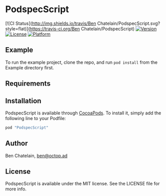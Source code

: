 # PodspecScript

[![CI Status](http://img.shields.io/travis/Ben Chatelain/PodspecScript.svg?style=flat)](https://travis-ci.org/Ben Chatelain/PodspecScript)
[![Version](https://img.shields.io/cocoapods/v/PodspecScript.svg?style=flat)](http://cocoapods.org/pods/PodspecScript)
[![License](https://img.shields.io/cocoapods/l/PodspecScript.svg?style=flat)](http://cocoapods.org/pods/PodspecScript)
[![Platform](https://img.shields.io/cocoapods/p/PodspecScript.svg?style=flat)](http://cocoapods.org/pods/PodspecScript)

## Example

To run the example project, clone the repo, and run `pod install` from the Example directory first.

## Requirements

## Installation

PodspecScript is available through [CocoaPods](http://cocoapods.org). To install
it, simply add the following line to your Podfile:

```ruby
pod "PodspecScript"
```

## Author

Ben Chatelain, ben@octop.ad

## License

PodspecScript is available under the MIT license. See the LICENSE file for more info.
